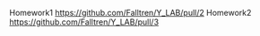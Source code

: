 Homework1 https://github.com/Falltren/Y_LAB/pull/2
Homework2 https://github.com/Falltren/Y_LAB/pull/3
